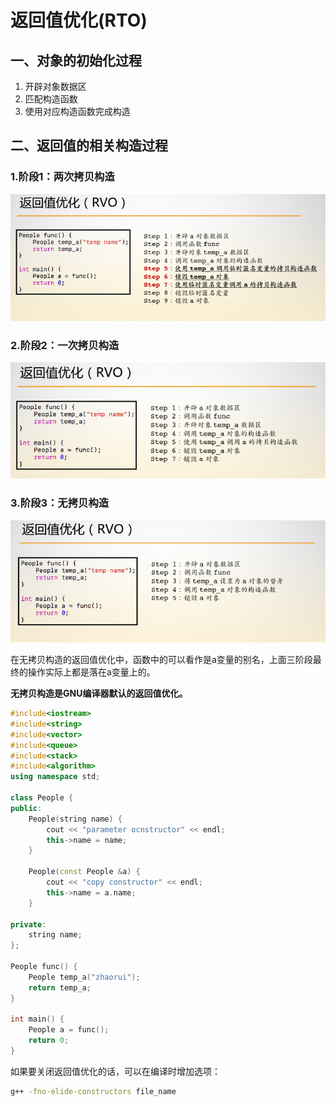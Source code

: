 # 返回值优化(RTO)

## 一、对象的初始化过程

1. 开辟对象数据区
2. 匹配构造函数
3. 使用对应构造函数完成构造



## 二、返回值的相关构造过程

### 1.阶段1：两次拷贝构造

 ![](./two_copy.png)



### 2.阶段2：一次拷贝构造

![](./one_copy.png)



### 3.阶段3：无拷贝构造

![](./non_copy.png)

在无拷贝构造的返回值优化中，函数中的可以看作是a变量的别名，上面三阶段最终的操作实际上都是落在a变量上的。

**无拷贝构造是GNU编译器默认的返回值优化。**

```c++
#include<iostream>
#include<string>
#include<vector>
#include<queue>
#include<stack>
#include<algorithm>
using namespace std;

class People {
public:
    People(string name) {
        cout << "parameter ocnstructor" << endl;
        this->name = name;
    }

    People(const People &a) {
        cout << "copy constructor" << endl;
        this->name = a.name;
    }

private:
    string name;
};

People func() {
    People temp_a("zhaorui");
    return temp_a;
}

int main() {
    People a = func();
    return 0;
}
```

如果要关闭返回值优化的话，可以在编译时增加选项：

```sh
g++ -fno-elide-constructors file_name
```

